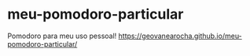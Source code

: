 # meu-pomodoro-particular
Pomodoro para meu uso pessoal!
https://geovanearocha.github.io/meu-pomodoro-particular/
